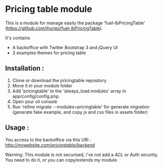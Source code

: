 # Pricing table module

This is a module for manage easily the package 'fuel-lbPricingTable' (https://github.com/jhuriez/fuel-lbPricingTable).

It's contains 
- A backoffice with Twitter Bootstrap 3 and jQuery UI
- 3 examples themes for pricing table

## Installation :

1. Clone or download the pricingtable repository
2. Move it in your module folder
3. Add 'pricingtable' to the 'always_load.modules' array in app/config/config.php.
4. Open your oil console
5. Run 'refine migrate --modules=pricingtable' for generate migration (generate fake example, and copy js and css files in assets folder)


## Usage :

You access to the backoffice via this URI : http://mywebsite.com/pricingtable/backend

Warning: This module is not securised, i've not add a ACL or Auth security. 
You need to do it, or you can copy/extends my module.
